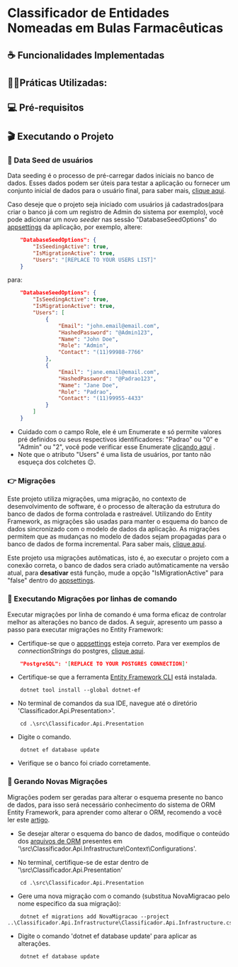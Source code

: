 # Classificador de Entidades Nomeadas em Bulas Farmacêuticas

## ☕ Funcionalidades Implementadas

## 🐱‍🏍Práticas Utilizadas:

## 💻 Pré-requisitos

## 🎬 Executando o Projeto

### 🌱 Data Seed de usuários
Data seeding é o processo de pré-carregar dados iniciais no banco de dados. Esses dados podem ser úteis para testar a aplicação ou fornecer um conjunto inicial de dados para o usuário final, para saber mais, [clique aqui](https://learn.microsoft.com/pt-br/ef/core/modeling/data-seeding).

Caso deseje que o projeto seja iniciado com usuários já cadastrados(para criar o banco já com um registro de Admin do sistema por exemplo), você pode adicionar um novo *seeder* nas sessão "DatabaseSeedOptions" do [appsettings](./src/Classificador.Api.Presentation/appsettings.json) da aplicação, por exemplo, altere:

```json
    "DatabaseSeedOptions": {
        "IsSeedingActive": true,
        "IsMigrationActive": true,
        "Users": "[REPLACE TO YOUR USERS LIST]"
    }
```

para:
```json
    "DatabaseSeedOptions": {
        "IsSeedingActive": true,
        "IsMigrationActive": true,
        "Users": [
            {
                "Email": "john.email@email.com",
                "HashedPassword": "@Admin123",
                "Name": "John Doe",
                "Role": "Admin",
                "Contact": "(11)99988-7766"
            },
            {
                "Email": "jane.email@email.com",
                "HashedPassword": "@Padrao123",
                "Name": "Jane Doe",
                "Role": "Padrao",
                "Contact": "(11)99955-4433"
            }
        ]
    }
```

* Cuidado com o campo Role, ele é um Enumerate e só permite valores pré definidos ou seus respectivos identificadores: "Padrao" ou "0" e "Admin" ou "2", você pode verificar esse Enumerate [clicando aqui](./src/Classificador.Api.Domain/Enums/UserRole.cs) .
* Note que o atributo "Users" é uma lista de usuários, por tanto não esqueça dos colchetes 😉. 

### 👉 Migrações
Este projeto utiliza migrações, uma migração, no contexto de desenvolvimento de software, é o processo de alteração da estrutura do banco de dados de forma controlada e rastreável. Utilizando do Entity Framework, as migrações são usadas para manter o esquema do banco de dados sincronizado com o modelo de dados da aplicação. As migrações permitem que as mudanças no modelo de dados sejam propagadas para o banco de dados de forma incremental. Para saber mais, [clique aqui](https://learn.microsoft.com/pt-br/ef/core/managing-schemas/migrations/?tabs=dotnet-core-cli).

Este projeto usa migrações autômaticas, isto é, ao executar o projeto com a conexão correta, o banco de dados sera criado autômaticamente na versão atual, para **desativar** está função, mude a opção "IsMigrationActive" para "false" dentro do [appsettings](./src/Classificador.Api.Presentation/appsettings.json).


### 🧳 Executando Migrações por linhas de comando
Executar migrações por linha de comando é uma forma eficaz de controlar melhor as alterações no banco de dados. A seguir, apresento um passo a passo para executar migrações no Entity Framework:

* Certifique-se que o [appsettings](./src/Classificador.Api.Presentation/appsettings.json) esteja correto. Para ver exemplos de *connectionStrings* do postgres, [clique aqui](https://www.connectionstrings.com/npgsql/).
```json
    "PostgreSQL": '[REPLACE TO YOUR POSTGRES CONNECTION]'
```

* Certifique-se que a ferramenta [Entity Framework CLI](https://learn.microsoft.com/pt-br/ef/core/cli/dotnet) está instalada.

```console
    dotnet tool install --global dotnet-ef
```

* No terminal de comandos da sua IDE, navegue até o diretório 'Classificador.Api.Presentation>'.

```console
    cd .\src\Classificador.Api.Presentation
```

* Digite o comando.
```console
    dotnet ef database update
```

* Verifique se o banco foi criado corretamente.


### 🔌 Gerando Novas Migrações
Migrações podem ser geradas para alterar o esquema presente no banco de dados, para isso será necessário conhecimento do sistema de ORM Entity Framework, para aprender como alterar o ORM, recomendo a você ler este [artigo](https://learn.microsoft.com/pt-br/ef/core/modeling/relationships).

* Se desejar alterar o esquema do banco de dados, modifique o conteúdo dos [arquivos de ORM](./src/Classificador.Api.Infrastructure/Context/Configurations/) presentes em '\src\Classificador.Api.Infrastructure\Context\Configurations'.

* No terminal, certifique-se de estar dentro de '\src\Classificador.Api.Presentation'
```console
    cd .\src\Classificador.Api.Presentation
```

* Gere uma nova migração com o comando (substitua NovaMigracao pelo nome especifico da sua migração):
```console
    dotnet ef migrations add NovaMigracao --project ..\Classificador.Api.Infrastructure\Classificador.Api.Infrastructure.csproj
```

* Digite o comando 'dotnet ef database update' para aplicar as alterações.
```console
    dotnet ef database update
```

